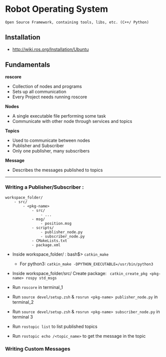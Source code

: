 # Robot Operating System

`Open Source Framework, containing tools, libs, etc. (C++/ Python)`


## Installation

- http://wiki.ros.org/Installation/Ubuntu

## Fundamentals

**roscore**

- Collection of nodes and programs
- Sets up all communication
- Every Project needs running roscore

**Nodes**

- A single executable file performing some task
- Communicate with other node through services and topics

**Topics**

- Used to communicate between nodes
- Publisher and Subscriber
- Only one publisher, many subscribers

**Message**

- Describes the messages published to topics

***

### Writing a Publisher/Subscriber :

```
workspace_folder/
    - src/
        - <pkg-name>
            - src/
                - ...
            - msg/
                - position.msg
            - scripts/
                - publisher_node.py
                - subscriber_node.py
            - CMakeLists.txt
            - package.xml
```

- Inside workspace_folder/ : bash$> `catkin_make`
  
  - For python3: `catkin_make -DPYTHON_EXECUTABLE=/usr/bin/python3`

- Inside workspace_folder/src/ Create package: ` catkin_create_pkg <pkg-name> rospy std_msgs`

- Run `roscore` in terminal_1

- Run `source devel/setup.zsh` & `rosrun <pkg-name> publisher_node.py` in terminal_2

- Run `source devel/setup.zsh` & `rosrun <pkg-name> subscriber_node.py` in terminal 3

- Run `rostopic list` to list published topics

- Run `rostopic echo /<topic_name>` to get the message in the topic

### Writing Custom Messages

